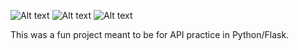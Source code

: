 ![Alt text](/relative/path/to/main_page.png?raw=true "Main Page")
![Alt text](/relative/path/to/pokemon.png?raw=true "Pokemon Page")
![Alt text](/relative/path/to/error.png?raw=true "Error 404 Page")

This was a fun project meant to be for API practice in Python/Flask.
